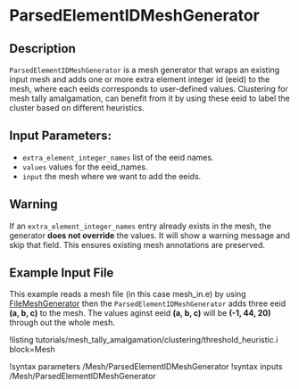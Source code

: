 # ParsedElementIDMeshGenerator


## Description

`ParsedElementIDMeshGenerator` is a mesh generator that wraps an existing input mesh and adds one or
more extra element integer id (eeid) to the mesh, where each eeids corresponds to user-defined values.
Clustering for mesh tally amalgamation, can benefit from it by using these eeid to label the cluster 
based on different heuristics.

## Input Parameters:
- `extra_element_integer_names` list of the eeid names.
- `values` values for the eeid_names.
- `input` the mesh where we want to add the eeids.

## Warning

If an `extra_element_integer_names` entry already exists in the mesh, the generator **does not override** the values.
It will show a warning message and skip that field. This ensures existing mesh annotations are preserved.

## Example Input File
This example reads a mesh file (in this case mesh_in.e) by using [FileMeshGenerator](FileMeshGenerator.md)
then the `ParsedElementIDMeshGenerator` adds three eeid **(a, b, c)** to the mesh. The values aginst eeid **(a, b, c)** will be **(-1, 44, 20)** through out the whole mesh.

!listing tutorials/mesh_tally_amalgamation/clustering/threshold_heuristic.i
block=Mesh


!syntax parameters /Mesh/ParsedElementIDMeshGenerator
!syntax inputs /Mesh/ParsedElementIDMeshGenerator